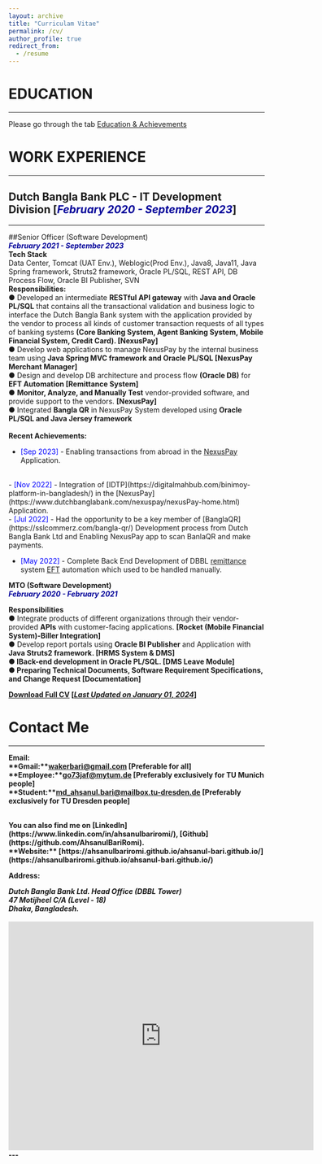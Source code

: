 ```yaml
---
layout: archive
title: "Curriculam Vitae"
permalink: /cv/
author_profile: true
redirect_from:
  - /resume
---
```


# EDUCATION 
-------------
Please go through the tab [Education & Achievements](https://ahsanulbariromi.github.io/ahsanul-bari.github.io/education-achievements/)
<br/>


# WORK EXPERIENCE<br/>
-------------

## Dutch Bangla Bank PLC - IT Development Division [<i style='color:#000099;'>**February 2020 - September 2023**</i>]<br/>
-------------
##Senior Officer (Software Development)<br />
<i style='color:#000099;'>**February 2021 - September 2023**</i><br/>
<b>Tech Stack</b> <br/>
Data Center, Tomcat (UAT Env.), Weblogic(Prod Env.), Java8, Java11, Java Spring framework, Struts2 framework, Oracle PL/SQL, REST API, DB Process Flow, Oracle BI Publisher, SVN<br/>
<b>Responsibilities:</b> <br/>
● Developed an intermediate <b>RESTful API gateway</b> with <b>Java and Oracle PL/SQL</b> that contains all the transactional validation and business logic to interface the Dutch Bangla Bank system with the application provided by the vendor to process all kinds of customer transaction requests of all types of banking systems <b>(Core Banking System, Agent Banking System, Mobile Financial System, Credit Card). [NexusPay] </b><br/>
● Develop web applications to manage NexusPay by the internal business team using <b>Java Spring MVC framework and Oracle PL/SQL [NexusPay Merchant Manager] </b> <br/>
● Design and develop DB architecture and process flow <b>(Oracle DB)</b> for <b>EFT Automation [Remittance System]</b><br/>
● <b>Monitor, Analyze, and Manually Test</b> vendor-provided software, and provide support to the vendors. <b>[NexusPay]</b><br/>
● Integrated <b>Bangla QR</b> in NexusPay System developed using <b>Oracle PL/SQL and Java Jersey framework</b><br/>
<br/>
<b>Recent Achievements:</b> <br/>
- <span style="color:Blue"> [Sep 2023] </span> - Enabling transactions from abroad in the [NexusPay](https://www.dutchbanglabank.com/nexuspay/nexusPay-home.html) Application. 
<br/>
- <span style="color:Blue"> [Nov 2022] </span> - Integration of [IDTP](https://digitalmahbub.com/binimoy-platform-in-bangladesh/) in the [NexusPay](https://www.dutchbanglabank.com/nexuspay/nexusPay-home.html) Application. 
<br/>
- <span style="color:Blue"> [Jul 2022] </span> - Had the opportunity to be a key member of [BanglaQR](https://sslcommerz.com/bangla-qr/) Development process from Dutch Bangla Bank Ltd and Enabling NexusPay app to scan BanlaQR and make payments.

- <span style="color:Blue"> [May 2022] </span> - Complete Back End Development of DBBL [remittance](https://en.wikipedia.org/wiki/Remittances_to_Bangladesh) system [EFT](https://en.wikipedia.org/wiki/Electronic_funds_transfer) automation which used to be handled manually.


<b>MTO (Software Development)</b><br />
<i style='color:#000099;'>**February 2020 - February 2021**</i><br />

<b>Responsibilities</b><br />
● Integrate products of different organizations through their vendor-provided <b>APIs</b> with customer-facing applications. <b>[Rocket (Mobile Financial System)-Biller Integration]</b> <br />
● Develop report portals using <b>Oracle BI Publisher</b> and Application with <b>Java Struts2 framework. [HRMS System & DMS]<b/><br />
● IBack-end development in <b>Oracle PL/SQL. [DMS Leave Module]</b><br />
● Preparing Technical Documents, Software Requirement Specifications, and Change Request <b>[Documentation]</b><br />


[Download Full CV](https://drive.google.com/file/d/1FW-UW3pWrGoyUlv_RNm9Vx_Dg-l12yqk/view?usp=sharinghttps://drive.google.com/file/d/1bv9SSRFBx7LpyPiuerMqCqYZEsAc30uY/view?usp=share_link) [<ins>*Last Updated on January 01, 2024*</ins>]

# Contact Me
-------------

**Email:** <br />
**Gmail:**wakerbari@gmail.com  [Preferable for all] <br />
**Employee:**go73jaf@mytum.de  [Preferably exclusively for TU Munich people] <br />
**Student:**md_ahsanul.bari@mailbox.tu-dresden.de  [Preferably exclusively for TU Dresden people] <br /> 

 <br /> 
 You can also find me on [LinkedIn](https://www.linkedin.com/in/ahsanulbariromi/), [Github](https://github.com/AhsanulBariRomi).<br />
**Website:** [https://ahsanulbariromi.github.io/ahsanul-bari.github.io/](https://ahsanulbariromi.github.io/ahsanul-bari.github.io/) 





**Address:**
<address>
Dutch Bangla Bank Ltd. Head Office (DBBL Tower) <br /> 
47 Motijheel C/A (Level - 18)<br /> 
Dhaka, Bangladesh. <br /> 
</address> 
<br /> 
<iframe src="https://www.google.com/maps/embed?pb=!1m18!1m12!1m3!1d3652.5756168915177!2d90.41956691470227!3d23.726844484601003!2m3!1f0!2f0!3f0!3m2!1i1024!2i768!4f13.1!3m3!1m2!1s0x3755b93913e0feb3%3A0xf4bad7905ec43d27!2sDBBL%20TOWER!5e0!3m2!1sen!2sbd!4v1637093754187!5m2!1sen!2sbd" width="600" height="450" style="border:0;" allowfullscreen="" loading="lazy"></iframe>
---
